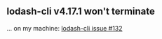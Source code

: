 ﻿
lodash-cli v4.17.1 won't terminate
----------------------------------

… on my machine:
[lodash-cli issue #132](https://github.com/lodash/lodash-cli/issues/132)
